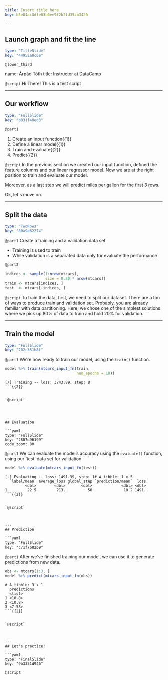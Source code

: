 ```yaml
---
title: Insert title here
key: b5e84ac8dfe63b0ee9f2b2fd35cb3420

---
```

## Launch graph and fit the line

```yaml
type: "TitleSlide"
key: "44952a0c6e"
```

`@lower_third`

name: Árpád Tóth
title: Instructor at DataCamp


`@script`
Hi There! This is a test script


---
## Our workflow

```yaml
type: "FullSlide"
key: "b031f40ed3"
```

`@part1`
1. Create an input function{{1}}
2. Define a linear model{{1}}
3. Train and evaluate{{2}}
4. Predict{{2}}


`@script`
In the previous section we created our input function, defined the feature columns and our linear regressor model. Now we are at the right position to train and evaluate our model. 

Moreover, as a last step we will predict miles per gallon for the first 3 rows.

Ok, let's move on.


---
## Split the data

```yaml
type: "TwoRows"
key: "80a9a62274"
```

`@part1`
Create a training and a validation data set
- Training is used to train
- While validation is a separated data only for evaluate the performance


`@part2`
```r
indices <- sample(1:nrow(mtcars), 
                  size = 0.80 * nrow(mtcars))
train <- mtcars[indices, ]
test  <- mtcars[-indices, ]
```


`@script`
To train the data, first, we need to split our dataset. There are a ton of ways to produce train and validation set. Probably, you are already familiar with data partitioning. Here, we chose one of the simplest solutions where we pick up 80% of data to train and hold 20% for validation.


---
## Train the model

```yaml
type: "FullSlide"
key: "202c351b8f"
```

`@part1`
We’re now ready to train our model, using the ```train()``` function.


```r
model %>% train(mtcars_input_fn(train, 
                                num_epochs = 10))
```

```out
[/] Training -- loss: 3743.89, step: 8
```{{2}}


`@script`



---
## Evaluation

```yaml
type: "FullSlide"
key: "2887d96199"
code_zoom: 80
```

`@part1`
We can evaluate the model’s accuracy using the ```evaluate()``` function, using our ‘test’ data set for validation.

```r
model %>% evaluate(mtcars_input_fn(test))
```

```out
[-] Evaluating -- loss: 1491.39, step: 1# A tibble: 1 x 5
  `label/mean` average_loss global_step `prediction/mean`  loss
         <dbl>        <dbl>       <dbl>             <dbl> <dbl>
1         22.5         213.          50              10.2 1491.
```{{2}}


`@script`



---
## Prediction

```yaml
type: "FullSlide"
key: "c71f7602b9"
```

`@part1`
After we’ve finished training our model, we can use it to generate predictions from new data.

```r
obs <- mtcars[1:3, ]
model %>% predict(mtcars_input_fn(obs))
```

```out
# A tibble: 3 x 1
  predictions
  <list>     
1 <10.8>     
2 <10.8>     
3 <7.58>   
```{{2}}


`@script`



---
## Let's practice!

```yaml
type: "FinalSlide"
key: "9b3351d946"
```

`@script`


